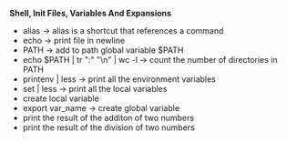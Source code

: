 **Shell, Init Files, Variables And Expansions**
- alias -> alias is a shortcut that references a command
- echo -> print file in newline
- PATH -> add to path global variable $PATH
- echo $PATH | tr ":" "\n" | wc -l -> count the number of directories in PATH
- printenv | less -> print all the environment variables
- set | less -> print all the local variables
- create local variable
- export var_name -> create global variable
- print the result of the additon of two numbers
- print the result of the division of two numbers
